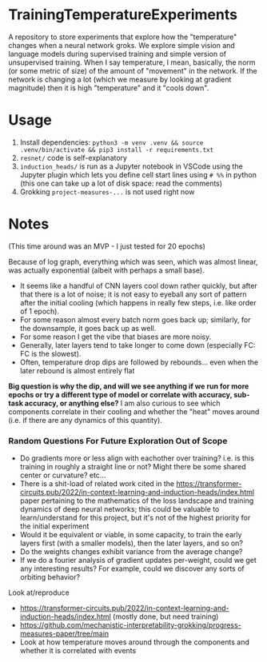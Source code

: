 # TrainingTemperatureExperiments
A repository to store experiments that explore how the "temperature" changes when a neural network groks. We explore simple vision and language models during supervised training and simple version of unsupervised training. When I say temperature, I mean, basically, the norm (or some metric of size) of the amount of "movement" in the network. If the network is changing a lot (which we measure by looking at gradient magnitude) then it is high "temperature" and it "cools down".

# Usage
1. Install dependencies: `python3 -m venv .venv && source .venv/bin/activate && pip3 install -r requirements.txt`
2. `resnet/` code is self-explanatory
3. `induction_heads/` is run as a Jupyter notebook in VSCode using the Jupyter plugin which lets you define cell start lines using `# %%` in python (this one can take up a lot of disk space: read the comments)
4. Grokking `project-measures-...` is not used right now

# Notes 
(This time around was an MVP - I just tested for 20 epochs)

Because of log graph, everything which was seen, which was almost linear, was actually exponential (albeit with perhaps a small base).

- It seems like a handful of CNN layers cool down rather quickly, but after that there is a lot of noise; it is not easy to eyeball any sort of pattern after the initial cooling (which happens in really few steps, i.e. like order of 1 epoch).
- For some reason almost every batch norm goes back up; similarly, for the downsample, it goes back up as well.
- For some reason I get the vibe that biases are more noisy.
- Generally, later layers tend to take longer to come down (especially FC: FC is the slowest).
- Often, temperature drop dips are followed by rebounds... even when the later rebound is almost entirely flat

**Big question is why the dip, and will we see anything if we run for more epochs or try a different type of model or correlate with accuracy, sub-task accuracy, or anything else?** I am also curious to see which components correlate in their cooling and whether the "heat" moves around (i.e. if there are any dynamics of this quantity).

### Random Questions For Future Exploration Out of Scope
- Do gradients more or less align with eachother over training? i.e. is this training in roughly a straight line or not? Might there be some shared center or curvature? etc...
- There is a shit-load of related work cited in the https://transformer-circuits.pub/2022/in-context-learning-and-induction-heads/index.html paper pertaining to the mathematics of the loss landscape and training dynamics of deep neural networks; this could be valuable to learn/understand for this project, but it's not of the highest priority for the initial experiment
- Would it be equivalent or viable, in some capacity, to train the early layers first (with a smaller models), then the later layers, and so on?
- Do the weights changes exhibit variance from the average change?
- If we do a fourier analysis of gradient updates per-weight, could we get any interesting results? For example, could we discover any sorts of orbiting behavior?

Look at/reproduce
- https://transformer-circuits.pub/2022/in-context-learning-and-induction-heads/index.html (mostly done, but need training)
- https://github.com/mechanistic-interpretability-grokking/progress-measures-paper/tree/main
- Look at how temperature moves around through the components and whether it is correlated with events